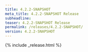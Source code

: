 ```yaml
---
title: 4.2.2-SNAPSHOT
meta_title: 4.2.2-SNAPSHOT Release
subheadline: 
teaser: 4.2.2-SNAPSHOT Release
permalink: /releases/4.2.2-SNAPSHOT/
version: 4.2.2-SNAPSHOT
---
```


{% include _release.html %}

